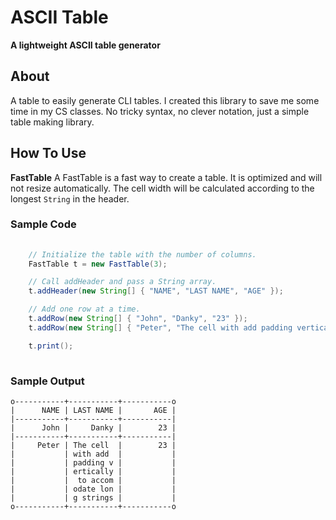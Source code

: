 # ASCII Table

**A lightweight ASCII table generator** 

## About

A table to easily generate CLI tables. I created this library to save me some time in my CS classes. No tricky syntax, no clever notation, just a simple table making library. 

## How To Use

**FastTable** 
A FastTable is a fast way to create a table. It is optimized and will not resize automatically. The cell width will be calculated according to the longest `String` in the header. 

### Sample Code

``` Java
	
	// Initialize the table with the number of columns.
	FastTable t = new FastTable(3);

	// Call addHeader and pass a String array.
	t.addHeader(new String[] { "NAME", "LAST NAME", "AGE" });

	// Add one row at a time.
	t.addRow(new String[] { "John", "Danky", "23" });
	t.addRow(new String[] { "Peter", "The cell with add padding vertically to accomodate long strings", "23" });

	t.print();
	
```

### Sample Output

``` 
o-----------+-----------+-----------o
|      NAME | LAST NAME |       AGE |
|-----------+-----------+-----------|
|      John |     Danky |        23 |
|-----------+-----------+-----------|
|     Peter | The cell  |        23 |
|           | with add  |           |
|           | padding v |           |
|           | ertically |           |
|           |  to accom |           |
|           | odate lon |           |
|           | g strings |           |
o-----------+-----------+-----------o

```
